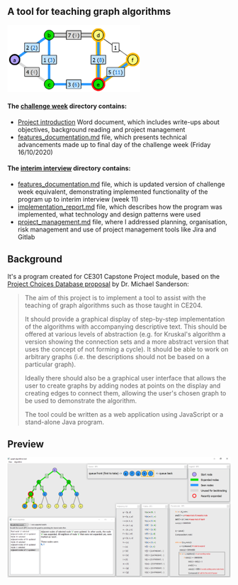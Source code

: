 ## A tool for teaching graph algorithms
<img src="https://raw.githubusercontent.com/michalmonday/files/master/ce301%20Capstone%20project/pics/mvp/readme_pic.png" alt="IMAGE DIDNT SHOW" width="300">  


#### The [challenge week](https://cseegit.essex.ac.uk/ce301_2020/ce301_borowski_michal/-/tree/master/challenge%20week) directory contains:  
* [Project introduction](https://cseegit.essex.ac.uk/ce301_2020/ce301_borowski_michal/-/blob/master/challenge%20week/Project%20introduction.docx) Word document, which includes write-ups about objectives, background reading and project management  
* [features_documentation.md](https://cseegit.essex.ac.uk/ce301_2020/ce301_borowski_michal/-/blob/master/challenge%20week/features_documentation.md) file, which presents technical advancements made up to final day of the challenge week (Friday 16/10/2020)  

#### The [interim interview](https://cseegit.essex.ac.uk/ce301_2020/ce301_borowski_michal/-/tree/master/interim%20interview) directory contains:  
* [features_documentation.md](https://cseegit.essex.ac.uk/ce301_2020/ce301_borowski_michal/-/blob/master/interim%20interview/features_documentation.md) file, which is updated version of challenge week equivalent, demonstrating implemented functionality of the program up to interim interview (week 11)   
* [implementation_report.md](https://cseegit.essex.ac.uk/ce301_2020/ce301_borowski_michal/-/blob/master/interim%20interview/implementation_report.md) file, which describes how the program was implemented, what technology and design patterns were used  
* [project_management.md](https://cseegit.essex.ac.uk/ce301_2020/ce301_borowski_michal/-/blob/master/interim%20interview/project_management.md) file, where I addressed planning, organisation, risk management and use of project management tools like Jira and Gitlab  

## Background 
It's a program created for CE301 Capstone Project module, based on the [Project Choices Database proposal](https://moodle.essex.ac.uk/mod/data/view.php?d=490&perpage=30&search=a+tool+for+teaching&sort=0&order=ASC&advanced=0&filter=1&f_3666=&f_3667=&u_ln=&f_3671=&f_3672=) by Dr. Michael Sanderson:  
>The aim of this project is to implement a tool to assist with the teaching of graph algorithms such as those taught in CE204.  
>  
>It should provide a graphical display of step-by-step implementation of the algorithms with accompanying descriptive text. This should be offered at various levels of abstraction (e.g. for Kruskal's algorithm a version showing the connection sets and a more abstract version that uses the concept of not forming a cycle). It should be able to work on arbitrary graphs (i.e. the descriptions should not be based on a particular graph).  
>  
>Ideally there should also be a graphical user interface that allows the user to create graphs by adding nodes at points on the display and creating edges to connect them, allowing the user's chosen graph to be used to demonstrate the algorithm.  
>  
>The tool could be written as a web application using JavaScript or a stand-alone Java program.  


## Preview

![IMAGE DIDNT SHOW](https://raw.githubusercontent.com/michalmonday/files/master/ce301%20Capstone%20project/pics/mvp/preview.png)  
